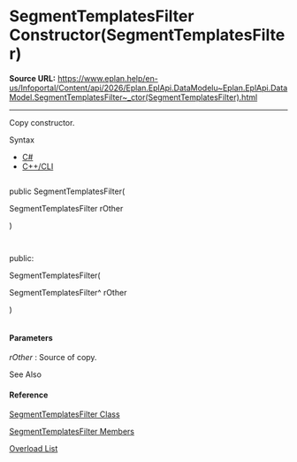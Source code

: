 # SegmentTemplatesFilter Constructor(SegmentTemplatesFilter)

**Source URL:** https://www.eplan.help/en-us/Infoportal/Content/api/2026/Eplan.EplApi.DataModelu~Eplan.EplApi.DataModel.SegmentTemplatesFilter~_ctor(SegmentTemplatesFilter).html

---

Copy constructor.

Syntax

- [C#](#i-syntax-CS)
- [C++/CLI](#i-syntax-CPP2005)

```
```
public SegmentTemplatesFilter( 
   SegmentTemplatesFilter rOther
)
```
```

```
```
public:
SegmentTemplatesFilter( 
   SegmentTemplatesFilter^ rOther
)
```
```

#### Parameters

*rOther*
:   Source of copy.



See Also

#### Reference

[SegmentTemplatesFilter Class](Eplan.EplApi.DataModelu~Eplan.EplApi.DataModel.SegmentTemplatesFilter.html)
  
[SegmentTemplatesFilter Members](Eplan.EplApi.DataModelu~Eplan.EplApi.DataModel.SegmentTemplatesFilter_members.html)
  
[Overload List](Eplan.EplApi.DataModelu~Eplan.EplApi.DataModel.SegmentTemplatesFilter~_ctor.html)
